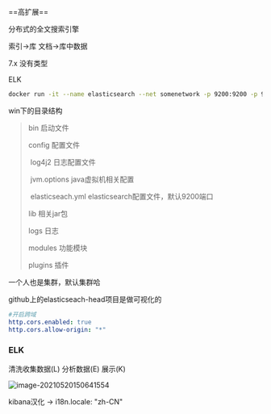 ==高扩展==

 分布式的全文搜索引擎



索引->库 文档->库中数据

7.x 没有类型 





ELK

```bash
docker run -it --name elasticsearch --net somenetwork -p 9200:9200 -p 9300:9300 -e "discovery.type=single-node" elasticsearch:7.12.1
```







win下的目录结构

> bin 启动文件
>
> config 配置文件
>
> ​			log4j2 日志配置文件
>
> ​			jvm.options java虚拟机相关配置
>
> ​			elasticseach.yml  elasticsearch配置文件，默认9200端口
>
> lib 相关jar包
>
> logs 日志
>
> modules 功能模块
>
> plugins 插件

一个人也是集群，默认集群哈





github上的elasticseach-head项目是做可视化的

```yaml
#开启跨域
http.cors.enabled: true
http.cors.allow-origin: "*"
```







### ELK 



清洗收集数据(L) 分析数据(E) 展示(K)

![image-20210520150641554](https://gitee.com/BothSavage/PicGo/raw/master//image/20210520150641.png)





kibana汉化 -> i18n.locale: "zh-CN"